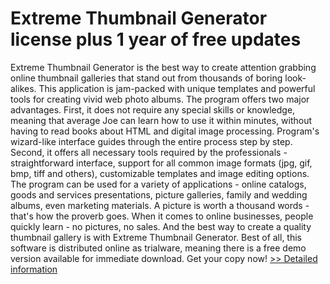 # Extreme Thumbnail Generator license plus 1 year of free updates
Extreme Thumbnail Generator is the best way to create attention grabbing online thumbnail galleries that stand out from thousands of boring look-alikes. This application is jam-packed with unique templates and powerful tools for creating vivid web photo albums.
The program offers two major advantages. First, it does not require any special skills or knowledge, meaning that average Joe can learn how to use it within minutes, without having to read books about HTML and digital image processing. Program's wizard-like interface guides through the entire process step by step. Second, it offers all necessary tools required by the professionals - straightforward interface, support for all common image formats (jpg, gif, bmp, tiff and others), customizable templates and image editing options.
The program can be used for a variety of applications - online catalogs, goods and services presentations, picture galleries, family and wedding albums, even marketing materials. A picture is worth a thousand words - that's how the proverb goes. When it comes to online businesses, people quickly learn - no pictures, no sales. And the best way to create a quality thumbnail gallery is with Extreme Thumbnail Generator.
Best of all, this software is distributed online as trialware, meaning there is a free demo version available for immediate download. Get your copy now!
[>> Detailed information](https://secure.shareit.com/shareit/product.html?productid=186599&affiliateid=200057808)